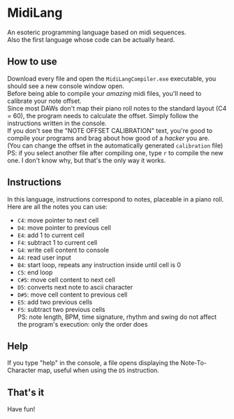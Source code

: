 # MidiLang
An esoteric programming language based on midi sequences.
<br>Also the first language whose code can be actually heard.

## How to use
Download every file and open the `MidiLangCompiler.exe` executable, you should see a new console window open.
<br>Before being able to compile your *amazing* midi files, you'll need to calibrate your note offset.
<br>Since most DAWs don't map their piano roll notes to the standard layout (C4 = 60), the program needs to calculate the offset. Simply follow the instructions written in the console.
<br>If you don't see the "NOTE OFFSET CALIBRATION" text, you're good to compile your programs and brag about how good of a *hacker* you are.
<br>(You can change the offset in the automatically generated `calibration` file)
<br>PS: if you select another file after compiling one, type `r` to compile the new one. I don't know why, but that's the only way it works.

## Instructions
In this language, instructions correspond to notes, placeable in a piano roll.
<br>Here are all the notes you can use:
- `C4`: move pointer to next cell
- `D4`: move pointer to previous cell
- `E4`: add 1 to current cell
- `F4`: subtract 1 to current cell
- `G4`: write cell content to console
- `A4`: read user input
- `B4`: start loop, repeats any instruction inside until cell is 0
- `C5`: end loop
- `C#5`: move cell content to next cell
- `D5`: converts next note to ascii character
- `D#5`: move cell content to previous cell
- `E5`: add two previous cells
- `F5`: subtract two previous cells
<br>PS: note length, BPM, time signature, rhythm and swing do not affect the program's execution: only the order does

## Help
If you type "help" in the console, a file opens displaying the Note-To-Character map, useful when using the `D5` instruction.

## That's it
Have fun!
